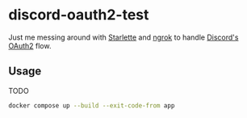 # discord-oauth2-test

Just me messing around with [Starlette](https://www.starlette.io/) and [ngrok](https://ngrok.com/docs/)
to handle [Discord's OAuth2](https://discord.com/developers/docs/topics/oauth2) flow.

## Usage

TODO

```sh
docker compose up --build --exit-code-from app
```
